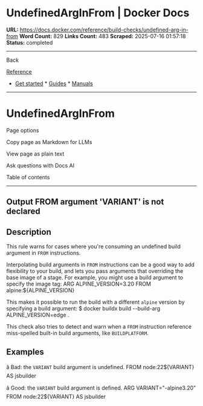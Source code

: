 # UndefinedArgInFrom | Docker Docs

**URL:** https://docs.docker.com/reference/build-checks/undefined-arg-in-from
**Word Count:** 829
**Links Count:** 483
**Scraped:** 2025-07-16 01:57:18
**Status:** completed

---

Back

[Reference](https://docs.docker.com/reference/)

  * [Get started](https://docs.docker.com/get-started/)   * [Guides](https://docs.docker.com/guides/)   * [Manuals](https://docs.docker.com/manuals/)

* * *

# UndefinedArgInFrom

Page options

Copy page as Markdown for LLMs

View page as plain text

Ask questions with Docs AI

Table of contents

* * *

## Output               FROM argument 'VARIANT' is not declared

## Description

This rule warns for cases where you're consuming an undefined build argument in `FROM` instructions.

Interpolating build arguments in `FROM` instructions can be a good way to add flexibility to your build, and lets you pass arguments that overriding the base image of a stage. For example, you might use a build argument to specify the image tag:               ARG ALPINE_VERSION=3.20          FROM alpine:${ALPINE_VERSION}

This makes it possible to run the build with a different `alpine` version by specifying a build argument:               $ docker buildx build --build-arg ALPINE_VERSION=edge .     

This check also tries to detect and warn when a `FROM` instruction reference miss-spelled built-in build arguments, like `BUILDPLATFORM`.

## Examples

â Bad: the `VARIANT` build argument is undefined.               FROM node:22${VARIANT} AS jsbuilder

â Good: the `VARIANT` build argument is defined.               ARG VARIANT="-alpine3.20"     FROM node:22${VARIANT} AS jsbuilder